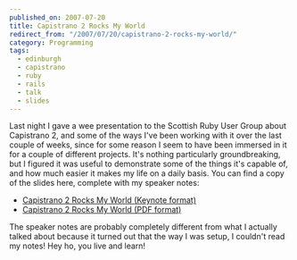 ```yaml
---
published_on: 2007-07-20
title: Capistrano 2 Rocks My World
redirect_from: "/2007/07/20/capistrano-2-rocks-my-world/"
category: Programming
tags:
  - edinburgh
  - capistrano
  - ruby
  - rails
  - talk
  - slides
---
```

Last night I gave a wee presentation to the Scottish Ruby User Group about Capistrano 2, and some of the ways I've been working with it over the last couple of weeks, since for some reason I seem to have been immersed in it for a couple of different projects.  It's nothing particularly groundbreaking, but I figured it was useful to demonstrate some of the things it's capable of, and how much easier it makes my life on a daily basis.  You can find a copy of the slides here, complete with my speaker notes:

* [Capistrano 2 Rocks My World (Keynote format)](/dist/capistrano_2.zip)
* [Capistrano 2 Rocks My World (PDF format)](/dist/capistrano_2.pdf)

The speaker notes are probably completely different from what I actually talked about because it turned out that the way I was setup, I couldn't read my notes!  Hey ho, you live and learn!
